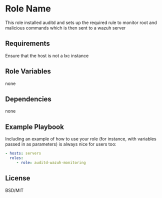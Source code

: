Role Name
=========

This role installed auditd and sets up the required rule to monitor root and malicious commands which is then sent to a wazuh server

Requirements
------------

Ensure that the host is not a lxc instance

Role Variables
--------------

none

Dependencies
------------

none

Example Playbook
----------------

Including an example of how to use your role (for instance, with variables passed in as parameters) is always nice for users too:

```yaml
- hosts: servers
  roles:
     - role: auditd-wazuh-monitoring
```

License
-------

BSD/MIT
